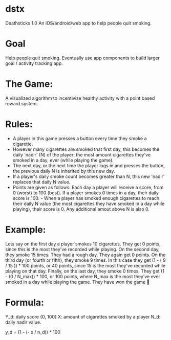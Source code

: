# dstx
Deathsticks 1.0
An iOS/android/web app to help people quit smoking.

# Goal
Help people quit smoking. Eventually use app components to build larger goal / activity tracking app.

# The Game:
A visualized algorithm to incentivize healthy activity with a point based reward system.

# Rules:
- A player in this game presses a button every time they smoke a cigarette.
- However many cigarettes are smoked that first day, this becomes the daily 'nadir' (N) of the player: the most amount cigarettes they've smoked in a day, ever       (while playing the game).
- The next day, or the next time the player logs in and presses the button, the previous daily N is inherited by this new day.
- If a player's daily smoke count becomes greater than N, this new 'nadir' replaces that daily N value.
- Points are given as follows: Each day a player will receive a score, from 0 (worst) to 100 (best). If a player smokes 0 times in a day, their daily score is 100. - When a player has smoked enough cigarettes to reach their daily N value (the most cigarettes they have smoked in a day while playing), their score is 0. Any      additional amout above N is also 0.

# Example: 
Lets say on the first day a player smokes 10 cigarettes. They get 0 points, since this is the most they've recorded while playing. On the second day, they smoke 15 times. They had a rough day. They again get 0 points. On the third day (or fourth or fifth), they smoke 9 times. In this case they get (1 - ( 9 / 15 )) * 100 points, or 40 points, since 15 is the most they've recorded while playing on that day. Finally, on the last day, they smoke 0 times. They get (1 - (0 / N_max)) * 100, or 100 points, where N_max is the most they've ever smoked in a day while playing the game. They have won the game 🎉

# Formula: 
Y_d: daily score {0, 100} 
X: amount of cigarettes smoked by a player 
N_d: daily nadir value.

y_d = (1 - (- x / n_d)) * 100

